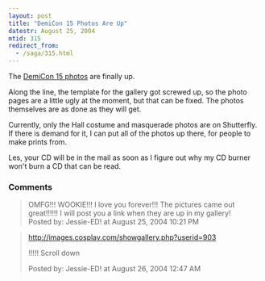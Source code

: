 ```yaml
---
layout: post
title: "DemiCon 15 Photos Are Up"
datestr: August 25, 2004
mtid: 315
redirect_from:
  - /saga/315.html
---
```


The <a href="http://www.wookphoto.com/DemiCon/DemiCon-15">DemiCon 15 photos</a> are finally up.

Along the line, the template for the gallery got screwed up, so the photo pages are a little ugly at the moment, but that can be fixed.  The photos themselves are as done as they will get.

Currently, only the Hall costume and masquerade photos are on Shutterfly.  If there is demand for it, I can put all of the photos up there, for people to make prints from.

Les, your CD will be in the mail as soon as I figure out why my CD burner won't burn a CD that can be read.

### Comments

<blockquote>
OMFG!!! WOOKIE!!! I love you forever!!! The pictures came out great!!!!!! I will post you a link when they are up in my gallery!
<div class="comment-meta">Posted by: Jessie-ED! at August 25, 2004 10:21 PM</div> </blockquote>

<blockquote>
<a href="http://images.cosplay.com/showgallery.php?userid=903">http://images.cosplay.com/showgallery.php?userid=903</a> 

!!!!! Scroll down
<div class="comment-meta">Posted by: Jessie-ED! at August 26, 2004 12:47 AM</div> </blockquote>

